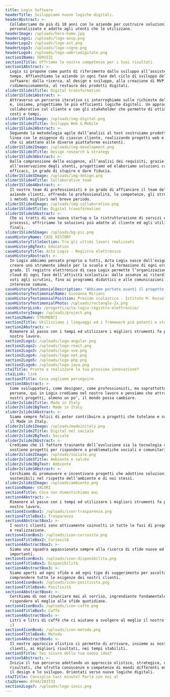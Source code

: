 ```yaml
---
title: Logix Software
headerTitle: Sviluppiamo nuove logiche digitali.
headerAbstract: >-
  Collaboriamo da più di 10 anni con le aziende per costruire soluzioni digitali
  personalizzate e adatte agli utenti che le utilizzano.
headerImage: /uploads/hero-home.jpg
headerLogo1: /uploads/logo-aosp.png
headerLogo2: /uploads/logo-ast.png
headerLogo3: /uploads/logo-cogne.png
headerLogo4: /uploads/logo-umbriadigitale.png
section1Name: SERVIZI
section1Title: Offriamo le nostre competenze per i tuoi risultati
section1Abstract: >-
  Logix si propone come punto di riferimento dallo sviluppo all’assistenza nel
  tempo. Affianchiamo le aziende in ogni fase del ciclo di sviluppo del
  software: dalla ricerca, al design e sviluppo, alla creazione di MVP, al
  ridimensionamento, al restauro dei prodotti digitali.
slider1Slide1Title: Digital transformation
slider1Slide1Abstract: >-
  Attraverso un percorso iterativo ci interroghiamo sulle richieste del mercato
  e, insieme, progettiamo le più efficienti logiche digitali. Un approccio
  collaborativo col cliente e con gli stakeholder che permette di ottimizzare
  costi e tempi.
slider1Slide1Image: /uploads/img-digital.png
slider1Slide2Title: Sviluppo Web & Mobile
slider1Slide2Abstract: >-
  Seguendo la metodologia agile dall’analisi al test costruiamo prodotti in
  linea con le esigenze di ciascun cliente, realizzando progetti web e mobile
  che si adattano alle diverse piattaforme esistenti.
slider1Slide2Image: /uploads/img-development.png
slider1Slide3Title: Design research & strategy
slider1Slide3Abstract: >-
  Dalla comprensione delle esigenze, all’analisi dei requisiti, grazie
  all’osservazione degli utenti, progettiamo ed elaboriamo soluzioni creative ed
  efficaci, in grado di stupire e dare fiducia.
slider1Slide3Image: /uploads/img-design.png
slider1Slide4Title: Collaborative team
slider1Slide4Abstract: >-
  Il nostro team di professionisti è in grado di affiancare il team delle
  aziende clienti, offrendo le professionalità, le competenze, gli strumenti ed
  i metodi migliori nel breve periodo.
slider1Slide4Image: /uploads/img-collaborative.png
slider1Slide5Title: Digital transformation
slider1Slide5Abstract: >-
  Che si tratti di una nuova startup o la ristrutturazione di servizi e
  processi, offririamo le soluzioni più adatte al cliente ed agli utilizzatori
  finali.
slider1Slide5Image: /uploads/bg-pic.png
caseHistoryName: CASE HISTORY
caseHistoryTitleSection: Tra gli ultimi lavori realizzati
caseHistoryBgText: Education
caseHistoryTitle: Acta Logix - Registro elettronico
caseHistoryAbstract: >-
  In Logix abbiamo pensato proprio a tutti, Acta Logix nasce dall'esigenza di
  creare uno strumento ideale per la scuola e la formazione di ogni ordine e
  grado. Il registro elettronico di casa Logix permette l’organizzazione in
  cloud di ogni fase dell’attività scolastica: dalle assenze ai ritardi, dai
  voti agli scrutini, fino ai programmi didattici e alle comunicazioni di
  interesse comune.
caseHistoryTestimonialDescription: "Abbiamo portato avanti il progetto! \U0001F44D\U0001F44D Una collaborazione che dura da anni."
caseHistoryTestimonialName: Giovanna Miriani
caseHistoryTestimonialPosition: Preside scolastico - Istituto M. Rosselli
caseHistoryTestimonialPhoto: /uploads/rectangle-2x.png
caseHistoryLink: /progetti/acta-logix-registro-elettronico/
caseHistoryImage: /uploads/project.png
section2Name: STRUMENTI
section2Title: Utilizziamo i linguaggi ed i framework più potenti e stabili
section2Abstract: >-
  Rimanere al passo con i tempi ed utilizzare i migliori strumenti fa parte del
  nostro lavoro.
section2Logo1: /uploads/logo-angular.png
section2Logo2: /uploads/logo-react.png
section2Logo3: /uploads/logo-vue.png
section2Logo4: /uploads/logo-net.png
section2Logo5: /uploads/logo-php.png
section2Logo6: /uploads/logo-java.png
cta1Title: Pronto a realizzare la tua prossima innovazione?
cta1Link: link
section3Title: Cosa vogliamo perseguire
section3Abstract: >-
  Come sviluppatori, come designer, come professionisti, ma soprattutto come
  persone, qui in Logix crediamo nel nostro lavoro e pensiamo che attravreso i
  nostri progetti, almeno un po’, il mondo possa cambiare.
slider2slide1Title: Made in Italy
slider2slide1BgText: Made in Italy
slider2slide1Abstract: >-
  Siamo sempre felici di poter contribuire a progetti che tutelano e sostengono
  il Made in Italy.
slider2slide1Image: /uploads/madeinitaly.png
slider2slide2Title: Digital nel sociale
slider2slide2BgText: Sociale
slider2slide2Abstract: >-
  Crediamo che il fattore trainante dell’evoluzione sia la tecnologia che
  sostiene progetti per rispondere a problematiche sociali e comunitarie.
slider2slide2Image: /uploads/sociale.png
slider2slide3Title: Ambiente e salute
slider2slide3BgText: Ambiente
slider2slide3Abstract: >-
  Cerchiamo di promuovere e incentivare progetti che adottino soluzioni
  sostenibili nel rispetto dell’ambiente e di noi stessi.
slider2slide3Image: /uploads/ambiente.png
section4Name: VALORI
section4Title: Cosa non dimentichiamo mai
section4Abstract: >-
  Rimanere al passo con i tempi ed utilizzare i migliori strumenti fa parte del
  nostro lavoro.
section4IconBox1: /uploads/icon-trasparenza.png
section4TitleBox1: Trasparenza
section4AbstractBox1: >-
  I nostri clienti sono attivamente coinvolti in tutte le fasi di progettazione
  e realizzazione.
section4IconBox2: /uploads/icon-curiosita.png
section4TitleBox2: Curiosità
section4AbstractBox2: >-
  Siamo una squadra appassionata sempre alla ricerca di sfide nuove ed
  importanti.
section4IconBox3: /uploads/icon-disponibilita.png
section4TitleBox3: Disponibilità
section4AbstractBox3: >-
  Siamo aperti ad ogni sfida e ad ogni tipo di suggerimento per ascoltare e
  comprendere tutte le esigenze dei nostri clienti.
section4IconBox4: /uploads/icon-positivita.png
section4TitleBox4: Positività
section4AbstractBox4: >-
  Cerchiamo di non rinunciare mai al sorriso, ingrendiente fondamentale per
  rispondere al meglio alle sfide quotidiane.
section4IconBox5: /uploads/icon-caffe.png
section4TitleBox5: Caffè
section4AbstractBox5: >-
  Litri e litri di caffè che ci aiutano a svolgere al meglio il nostro lavoro!
  ;)
section4IconBox6: /uploads/icon-metodo.png
section4TitleBox6: Metodo
section4AbstractBox6: >-
  Il nostro approccio olistico ci permette di arrivare, insieme ai nostri
  clienti, ai migliori risultati, nei tempi stabiliti.
section5Title: Sei sicuro della tua nuova idea?
section5Abstract: >-
  Inizia il tuo percorso adottando un approccio olistico, strategico, diretto ai
  risultati, che sfrutta conoscenze e competenze di mondi differenti ed affini:
  il design e lo sviluppo. Orientati verso nuove logiche digitali.
cta2Title: Consiglio last minute? Parla con noi al
cta2Green: 0744/283733
section2Logo7: /uploads/logo-ionic.png
---
```

